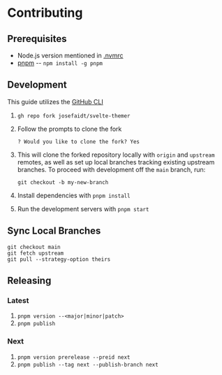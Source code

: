 # Contributing

## Prerequisites

- Node.js version mentioned in [.nvmrc](./.nvmrc)
- [pnpm](https://pnpm.io/) -- `npm install -g pnpm`

## Development

This guide utilizes the [GitHub CLI](https://cli.github.com/)

1. `gh repo fork josefaidt/svelte-themer`
2. Follow the prompts to clone the fork

   ```console
   ? Would you like to clone the fork? Yes
   ```

3. This will clone the forked repository locally with `origin` and `upstream` remotes, as well as set up local branches tracking existing upstream branches. To proceed with development off the `main` branch, run:

   ```console
   git checkout -b my-new-branch
   ```

4. Install dependencies with `pnpm install`
5. Run the development servers with `pnpm start`

## Sync Local Branches

```console
git checkout main
git fetch upstream
git pull --strategy-option theirs
```

## Releasing

### Latest

1. `pnpm version --<major|minor|patch>`
2. `pnpm publish`

### Next

1. `pnpm version prerelease --preid next`
2. `pnpm publish --tag next --publish-branch next`
